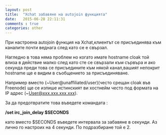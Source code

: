 ```yaml
---
layout: post
title:  "Xchat забавяне на autojoin функцията"
date:   2015-06-28 22:11:31
comments : true
categories: other
---
```


При настроена autojoin функция на Xchat,клиентът се присъединява към каналите почти веднага след като се е свързал.

Нагледно в това няма проблем но когато имате hostname cloak той влиза в действие малко след като сте се свързали към сървъра и ако секунда преди това се присъедините към някой канал,вашият непокрит hostname ще е видим в съобщението за присъединяване.

Например вместо (~User@unaffiliated/user)(често срещан cloak във Freenode) ще се изпише истинският ви хостнейм често под формата на IP адрес (~User@xxx.xxx.xxx.xxx).

За да предотвратите това въведете командата : 

**/set irc_join_delay $SECONDS**

като вместо $SECONDS въведете интервала за забавяне в секунди.
Аз лично го настроих на 4 секунди.
По подразбиране той е 2.

